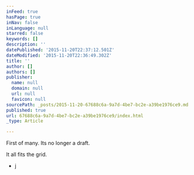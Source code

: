 ```yaml
---
inFeed: true
hasPage: true
inNav: false
inLanguage: null
starred: false
keywords: []
description: ''
datePublished: '2015-11-20T22:37:12.501Z'
dateModified: '2015-11-20T22:36:49.302Z'
title: ''
author: []
authors: []
publisher:
  name: null
  domain: null
  url: null
  favicon: null
sourcePath: _posts/2015-11-20-67688c6a-9a7d-4be7-bc2e-a39be1976ce9.md
published: true
url: 67688c6a-9a7d-4be7-bc2e-a39be1976ce9/index.html
_type: Article

---
```

First of many. Its no longer a draft. 

It all fits the grid. 

- j